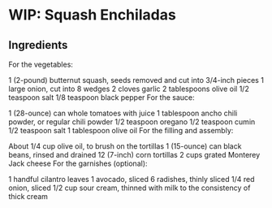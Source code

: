 # WIP: Squash Enchiladas

## Ingredients
For the vegetables:

1 (2-pound) butternut squash, seeds removed and cut into 3/4-inch pieces
1 large onion, cut into 8 wedges
2 cloves garlic
2 tablespoons olive oil
1/2 teaspoon salt
1/8 teaspoon black pepper
For the sauce:

1 (28-ounce) can whole tomatoes with juice
1 tablespoon ancho chili powder, or regular chili powder
1/2 teaspoon oregano
1/2 teaspoon cumin
1/2 teaspoon salt
1 tablespoon olive oil
For the filling and assembly:

About 1/4 cup olive oil, to brush on the tortillas
1 (15-ounce) can black beans, rinsed and drained
12 (7-inch) corn tortillas
2 cups grated Monterey Jack cheese
For the garnishes (optional):

1 handful cilantro leaves
1 avocado, sliced
6 radishes, thinly sliced
1/4 red onion, sliced
1/2 cup sour cream, thinned with milk to the consistency of thick cream
